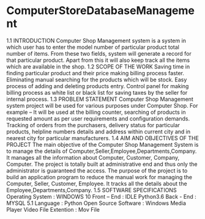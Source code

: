 # ComputerStoreDatabaseManagement


1.1 INTRODUCTION
Computer Shop Management system is a system in which user has
to enter the model number of particular product total number of
items. From these two fields, system will generate a record for that
particular product. Apart from this it will also keep track all the
items which are available in the shop.
1.2 SCOPE OF THE WORK
Saving time in finding particular product and their price
making billing process faster. Eliminating manual searching
for the products which will be stock. Easy process of adding
and deleting products entry. Control panel for making billing
process as white list or black list for saving taxes by the seller
for internal process.
1.3 PROBLEM STATEMENT
Computer Shop Management system project will be used for
various purposes under Computer Shop. For example – It will
be used at the billing counter, searching of products in
requested amount as per user requirements and configuration
demands. Tracking of orders from the purchasers, delivery
status for particular products, helpline numbers details and
address within current city and in nearest city for particular
manufacturers.
1.4 AIM AND OBJECTIVES OF THE PROJECT
The main objective of the Computer Shop Management System is to
manage the details of
Computer,Seller,Employee,Departments,Company. It manages all
the information about Computer, Customer, Company, Computer.
The project is totally built at administrative end and thus only the
administrator is guaranteed the access. The purpose of the project is
to build an application program to reduce the manual work for
managing the Computer, Seller, Customer, Employee. It tracks all the
details about the Employee,Departments,Company.
1.5 SOFTWARE SPECIFICATIONS
Operating System : WINDOWS 10
Front – End : IDLE Python3.6
Back - End : MYSQL 5.1
Language : Python
Open Source Software : Windows Media Player
Video File Extention : Mov File
